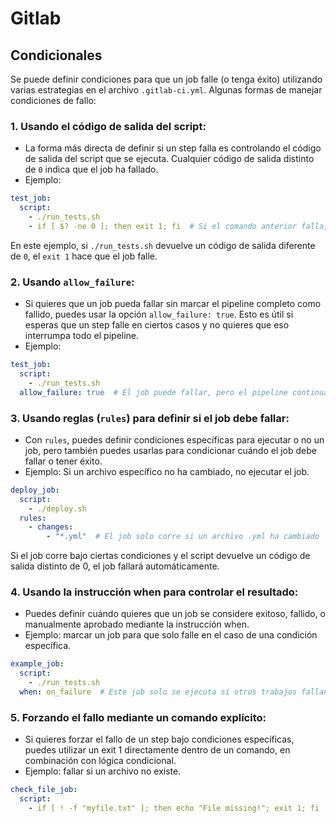 # Gitlab
## Condicionales
Se puede definir condiciones para que un job falle (o tenga éxito) utilizando varias estrategias en el archivo `.gitlab-ci.yml`. Algunas formas de manejar condiciones de fallo:
### 1. Usando el código de salida del script:
- La forma más directa de definir si un step falla es controlando el código de salida del script que se ejecuta. Cualquier código de salida distinto de `0` indica que el job ha fallado.
- Ejemplo:
```yaml
test_job:
  script:
    - ./run_tests.sh
    - if [ $? -ne 0 ]; then exit 1; fi  # Si el comando anterior falla, marca el job como fallido
```
En este ejemplo, si `./run_tests.sh` devuelve un código de salida diferente de `0`, el `exit 1` hace que el job falle.

### 2. Usando `allow_failure`:
- Si quieres que un job pueda fallar sin marcar el pipeline completo como fallido, puedes usar la opción `allow_failure: true`. Esto es útil si esperas que un step falle en ciertos casos y no quieres que eso interrumpa todo el pipeline.
- Ejemplo:
```yaml
test_job:
  script:
    - ./run_tests.sh
  allow_failure: true  # El job puede fallar, pero el pipeline continuará
```
### 3. Usando reglas (`rules`) para definir si el job debe fallar:
- Con `rules`, puedes definir condiciones específicas para ejecutar o no un job, pero también puedes usarlas para condicionar cuándo el job debe fallar o tener éxito.
- Ejemplo: Si un archivo específico no ha cambiado, no ejecutar el job.
```yaml
deploy_job:
  script:
    - ./deploy.sh
  rules:
    - changes:
        - "*.yml"  # El job solo corre si un archivo .yml ha cambiado
``` 
Si el job corre bajo ciertas condiciones y el script devuelve un código de salida distinto de 0, el job fallará automáticamente.

### 4. Usando la instrucción when para controlar el resultado:
- Puedes definir cuándo quieres que un job se considere exitoso, fallido, o manualmente aprobado mediante la instrucción when.
- Ejemplo: marcar un job para que solo falle en el caso de una condición específica.
```yaml
example_job:
  script:
    - ./run_tests.sh
  when: on_failure  # Este job solo se ejecuta si otros trabajos fallan
```
### 5. Forzando el fallo mediante un comando explícito:
- Si quieres forzar el fallo de un step bajo condiciones específicas, puedes utilizar un exit 1 directamente dentro de un comando, en combinación con lógica condicional.
- Ejemplo: fallar si un archivo no existe.
```yaml
check_file_job:
  script:
    - if [ ! -f "myfile.txt" ]; then echo "File missing!"; exit 1; fi
```